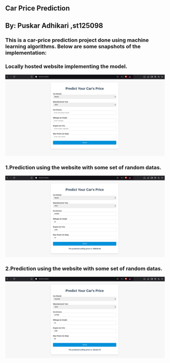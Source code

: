 ## Car Price Prediction
## By: Puskar Adhikari ,st125098

### This is a car-price prediction project done using machine learning algorithms. Below are some snapshots of the implementation:

### Locally hosted website implementing the model.
![alt text](snapshots/empty.png)


### 1.Prediction using the website with some set of random datas.
![alt text](snapshots/predicted_1.png)


### 2.Prediction using the website with some set of random datas.
![alt text](snapshots/pred_2.png)